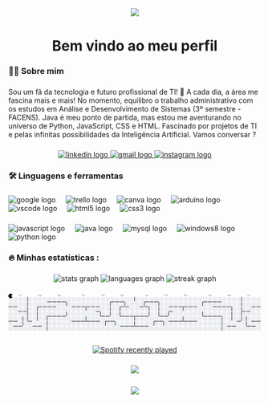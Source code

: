 <div align="center">
  <img src="https://visitor-badge.laobi.icu/badge?page_id=muriiloedu.muriiloedu&"  />
</div>

###

<h1 align="center">Bem vindo ao meu perfil</h1>

###

<h3 align="left">👩‍💻  Sobre mim</h3>

###

<p align="left">Sou um fã da tecnologia e futuro profissional de TI! 🚀 A cada dia, a área me fascina mais e mais! No momento, equilibro o trabalho administrativo com os estudos em Análise e Desenvolvimento de Sistemas (3º semestre - FACENS). Java é meu ponto de partida, mas estou me aventurando no universo de Python, JavaScript, CSS e HTML. Fascinado por projetos de TI e pelas infinitas possibilidades da Inteligência Artificial. Vamos conversar ?</p>

###

<div align="center">
  <a href="https://www.linkedin.com/in/muriloeduardolima/" target="_blank">
    <img src="https://img.shields.io/static/v1?message=LinkedIn&logo=linkedin&label=&color=0077B5&logoColor=white&labelColor=&style=for-the-badge" height="25" alt="linkedin logo"  />
  </a>
  <a href="mukalima1227@gmail.com" target="_blank">
    <img src="https://img.shields.io/static/v1?message=Gmail&logo=gmail&label=&color=D14836&logoColor=white&labelColor=&style=for-the-badge" height="25" alt="gmail logo"  />
  </a>
  <a href="https://www.instagram.com/muriiloedu/" target="_blank">
    <img src="https://img.shields.io/static/v1?message=Instagram&logo=instagram&label=&color=E4405F&logoColor=white&labelColor=&style=for-the-badge" height="25" alt="instagram logo"  />
  </a>
</div>

###

<h3 align="left">🛠 Linguagens e ferramentas</h3>

###

<div align="left">
  <img src="https://cdn.jsdelivr.net/gh/devicons/devicon/icons/google/google-original.svg" height="40" alt="google logo"  />
  <img width="12" />
  <img src="https://cdn.jsdelivr.net/gh/devicons/devicon/icons/trello/trello-plain.svg" height="40" alt="trello logo"  />
  <img width="12" />
  <img src="https://cdn.jsdelivr.net/gh/devicons/devicon/icons/canva/canva-original.svg" height="40" alt="canva logo"  />
  <img width="12" />
  <img src="https://cdn.jsdelivr.net/gh/devicons/devicon/icons/arduino/arduino-original.svg" height="40" alt="arduino logo"  />
  <img width="12" />
  <img src="https://cdn.jsdelivr.net/gh/devicons/devicon/icons/vscode/vscode-original.svg" height="40" alt="vscode logo"  />
  <img width="12" />
  <img src="https://cdn.jsdelivr.net/gh/devicons/devicon/icons/html5/html5-original.svg" height="40" alt="html5 logo"  />
  <img width="12" />
  <img src="https://cdn.jsdelivr.net/gh/devicons/devicon/icons/css3/css3-original.svg" height="40" alt="css3 logo"  />
</div>

###

<div align="left">
  <img src="https://cdn.jsdelivr.net/gh/devicons/devicon/icons/javascript/javascript-original.svg" height="40" alt="javascript logo"  />
  <img width="12" />
  <img src="https://cdn.jsdelivr.net/gh/devicons/devicon/icons/java/java-original.svg" height="40" alt="java logo"  />
  <img width="12" />
  <img src="https://cdn.jsdelivr.net/gh/devicons/devicon/icons/mysql/mysql-original.svg" height="40" alt="mysql logo"  />
  <img width="12" />
  <img src="https://cdn.jsdelivr.net/gh/devicons/devicon/icons/windows8/windows8-original.svg" height="40" alt="windows8 logo"  />
  <img width="12" />
  <img src="https://cdn.jsdelivr.net/gh/devicons/devicon/icons/python/python-original.svg" height="40" alt="python logo"  />
</div>

###

<h3 align="left">🔥   Minhas estatísticas :</h3>

###

<div align="center">
  <img src="https://github-readme-stats.vercel.app/api?username=muriiloedu&hide_title=false&hide_rank=false&show_icons=true&include_all_commits=true&count_private=true&disable_animations=false&theme=dracula&locale=en&hide_border=false&order=1" height="250" alt="stats graph"  />
  <img src="https://github-readme-stats.vercel.app/api/top-langs?username=muriiloedu&locale=en&hide_title=false&layout=compact&card_width=320&langs_count=5&theme=dracula&hide_border=false&order=2" height="150" alt="languages graph"  />
  <img src="https://streak-stats.demolab.com?user=muriiloedu&locale=en&mode=daily&theme=dark&hide_border=false&border_radius=5&order=3" height="220" alt="streak graph"  />
</div>

###

<picture>
  <img alt="pacman contribution graph" src="https://raw.githubusercontent.com/muriiloedu/muriiloedu/output/pacman-contribution-graph.svg">
</picture>

###

<div align="center">
  <a href="https://open.spotify.com/user/Tchospiri">
    <img src="https://spotify-recently-played-readme.vercel.app/api?user=31aosd7byghnwlln4yvypukdadaq" alt="Spotify recently played"  />
  </a>
</div>

###

<div align="center">
  <img src="https://profile-counter.glitch.me/muriiloedu/count.svg?"  />
</div>

###

<div align="center">
  <img height="180" src="https://media4.giphy.com/media/v1.Y2lkPTc5MGI3NjExZ2dkbnQ2M2I3NmowZjl3dW9zZ3I0MWltczY0Ynd2anlyN2RicGh5OCZlcD12MV9pbnRlcm5hbF9naWZfYnlfaWQmY3Q9Zw/9f0gJQ2lj9F6jt4amh/giphy.gif"  />
</div>

###
